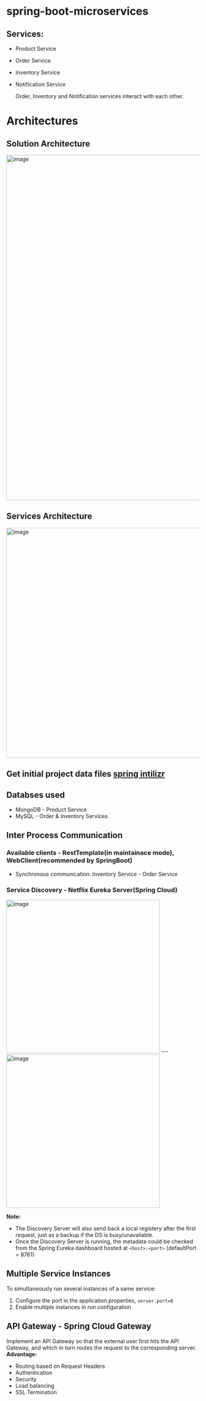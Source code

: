 # spring-boot-microservices

## Services:
* Product Service
* Order Service
* Inventory Service
* Notification Service

  Order, Inventory and Notification services interact with each other.
# Architectures
## Solution Architecture
<img width="900" alt="image" src="https://github.com/Harshak777/spring-boot-microservices/assets/33751325/f024b1e0-83ae-412a-b62f-63ff382bae8e">

## Services Architecture
<img width="600" alt="image" src="https://github.com/Harshak777/spring-boot-microservices/assets/33751325/7a1f9f21-e93d-4897-aeca-823d1a797058">

## Get initial project data files [spring intilizr](https://start.spring.io)

## Databses used
* MongoDB - Product Service
* MySQL - Order & Inventory Services

## Inter Process Communication
### Available clients - RestTemplate(in maintainace mode), WebClient(recommended by SpringBoot)
* Synchronous communication: Inventory Service - Order Service
### Service Discovery - Netflix Eureka Server(Spring Cloud)

<img width="400" alt="image" src="https://github.com/Harshak777/spring-boot-microservices/assets/33751325/c0672892-6e77-4944-9f5d-5c792b153ccd"> --- <img width="400" alt="image" src="https://github.com/Harshak777/spring-boot-microservices/assets/33751325/e8a5380f-dcc7-45ef-b390-efa4bac407b0">

<b>Note:</b>
* The Discovery Server will also send back a local registery after the first request, just as a backup if the DS is busy/unavailable.
* Once the Discovery Server is running, the metadata could be checked from the Spring Eureka dashboard hosted at `<host>:<port>` (defaultPort = 8761)

## Multiple Service Instances
To simultaneously run several instances of a same service:
1) Configure the port in the application.properties, `server.port=0`
2) Enable multiple instances in run configuration

## API Gateway - Spring Cloud Gateway
Implement an API Gateway so that the external user first hits the API Gateway, and which in turn routes the request to the corresponding server. \
<b>Advantage:</b>
- Routing based on Request Headers
- Authentication
- Security
- Load balancing
- SSL Termination
